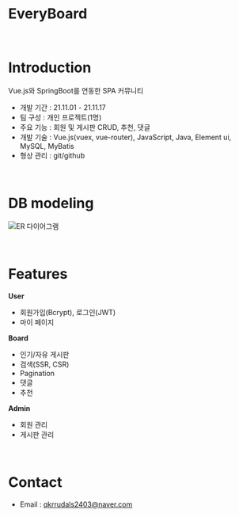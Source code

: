 # EveryBoard

&nbsp;
&nbsp;

# Introduction

Vue.js와 SpringBoot를 연동한 SPA 커뮤니티


- 개발 기간 : 21.11.01 - 21.11.17
- 팀 구성 : 개인 프로젝트(1명)
- 주요 기능 : 회원 및 게시판 CRUD, 추천, 댓글
- 개발 기술 : Vue.js(vuex, vue-router), JavaScript, Java, Element ui, MySQL, MyBatis
- 형상 관리 : git/github

&nbsp;
&nbsp;
&nbsp;

# DB modeling
![ER 다이어그램](https://user-images.githubusercontent.com/48942326/142766533-dd6fde74-78d6-45d9-a238-4171e673b6d8.PNG)

&nbsp;
&nbsp;
&nbsp;

# Features

**User**
- 회원가입(Bcrypt), 로그인(JWT)
- 마이 페이지

**Board**
- 인기/자유 게시판
- 검색(SSR, CSR)
- Pagination
- 댓글
- 추천

**Admin**
- 회원 관리
- 게시판 관리

&nbsp;
&nbsp;
&nbsp;

# Contact
- Email : qkrrudals2403@naver.com

&nbsp;
&nbsp;
